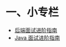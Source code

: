# 一、小专栏

- [后端面试进阶指南](https://xiaozhuanlan.com/CyC2018)
- [Java 面试进阶指南](https://xiaozhuanlan.com/javainterview)